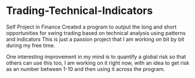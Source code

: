 # Trading-Technical-Indicators
Self Project in Finance
Created a program to output the long and short opportunities for swing trading based on technical analysis using patterns and indicators
This is just a passion project that I am working on bit by bit during my free time.

One interesting improvement in my mind is to quantify a global risk so that others can use this too,
I am working on it right now, with an idea to get risk as an number between 1-10 and then using it across the program.
